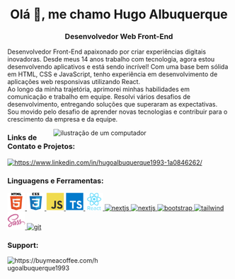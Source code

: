 <h1 align="center">Olá 👋, me chamo Hugo Albuquerque</h1>
<h3 align="center">Desenvolvedor Web Front-End</h3>
<p>
    Desenvolvedor Front-End apaixonado por criar experiências digitais inovadoras. Desde meus 14 anos trabalho com tecnologia, agora estou desenvolvendo aplicativos e está sendo incrível! Com uma base bem sólida em HTML, CSS e JavaScript, tenho experiência em desenvolvimento de aplicações web responsivas utilizando React. <br>
    Ao longo da minha trajetória, aprimorei minhas habilidades em comunicação e trabalho em equipe. Resolvi vários desafios de desenvolvimento, entregando soluções que superaram as expectativas. Sou movido pelo desafio de aprender novas tecnologias e contribuir para o crescimento da empresa e da equipe.
</p>

<img src="https://raw.githubusercontent.com/MicaelliMedeiros/micaellimedeiros/master/image/computer-illustration.png" alt="ilustração de um computador" width="400px" align="right">

<h3 align="left">Links de Contato e Projetos:</h3>
<p align="left">

<a href="https://linktr.ee/hugo_alb93" target="_blank">
<img align="center" src="https://cdn3d.iconscout.com/3d/premium/thumb/linktree-3d-icon-download-in-png-blend-fbx-gltf-file-formats--social-media-logos-logo-brand-golden-pack-icons-9791611.png?f=webp" alt="https://www.linkedin.com/in/hugoalbuquerque1993-1a0846262/" height="40" width="40" /></a>
</p>

<h3 align="left">Linguagens e Ferramentas:</h3>
<p align="left">

<!-- HTML5 -->
<a href="https://www.w3.org/html/" target="_blank" rel="noreferrer" text-decoration="none"> 
<img title="HTML5" src="https://raw.githubusercontent.com/devicons/devicon/master/icons/html5/html5-original-wordmark.svg" alt="html5"  width="40" height="40"/> </a> 
<!-- CSS3 -->
<a href="https://www.w3schools.com/css/" target="_blank" rel="noreferrer"> 
<img title="CSS3" src="https://raw.githubusercontent.com/devicons/devicon/master/icons/css3/css3-original-wordmark.svg" alt="css3" width="40" height="40"/> </a> 
<!-- JavaScript -->
<a href="https://developer.mozilla.org/en-US/docs/Web/JavaScript" target="_blank" rel="noreferrer"> 
<img title="JavaScript" src="https://raw.githubusercontent.com/devicons/devicon/master/icons/javascript/javascript-original.svg" alt="javascript" width="40" height="40"/> </a> 
<!-- TypeScript -->
<a href="https://www.typescriptlang.org/" target="_blank" rel="noreferrer"> 
<img title="TypeScript" src="https://raw.githubusercontent.com/devicons/devicon/master/icons/typescript/typescript-original.svg" alt="typescript" width="40" height="40"/> </a>
<!-- React -->
<a href="https://reactjs.org/" target="_blank" rel="noreferrer"> 
<img title="React" src="https://raw.githubusercontent.com/devicons/devicon/master/icons/react/react-original-wordmark.svg" alt="react" width="40" height="40"/> </a> 
<!-- NextJS -->
<a href="https://nextjs.org/" target="_blank" rel="noreferrer"> 
<img title="NextJS" src="https://teamraft.com/wp-content/uploads/nextjs.jpg" alt="nextjs" width="40" height="40"/> </a> 
<!-- Vite -->
<a href="https://vite.dev/" target="_blank" rel="noreferrer"> 
<img title="Vite" src="https://upload.wikimedia.org/wikipedia/commons/thumb/f/f1/Vitejs-logo.svg/2078px-Vitejs-logo.svg.png" alt="nextjs" width="40" height="40"/> </a> 
<!-- Bootstrap -->
<a href="https://getbootstrap.com" target="_blank" rel="noreferrer"> 
<img title="Bootstrap" src="https://upload.wikimedia.org/wikipedia/commons/thumb/b/b2/Bootstrap_logo.svg/2560px-Bootstrap_logo.svg.png" alt="bootstrap" width="40" height="40"/> </a> 
<!-- Tailwind -->
<a href="https://tailwindcss.com/" target="_blank" rel="noreferrer"> 
<img title="Tailwind" src="https://www.vectorlogo.zone/logos/tailwindcss/tailwindcss-icon.svg" alt="tailwind" width="40" height="40"/> </a> 
<!-- SASS -->
<a href="https://sass-lang.com" target="_blank" rel="noreferrer"> 
<img title="SASS" src="https://raw.githubusercontent.com/devicons/devicon/master/icons/sass/sass-original.svg" alt="sass" width="40" height="40"/> </a>
<!-- Git -->
<a href="https://git-scm.com/" target="_blank" rel="noreferrer"> 
<img title="Git" src="https://www.vectorlogo.zone/logos/git-scm/git-scm-icon.svg" alt="git" width="40" height="40"/> </a>

<h3 align="left">Support:</h3>
<p><a href="https://buymeacoffee.com/hugoalbuquerque1993"> <img align="left" src="https://cdn.buymeacoffee.com/buttons/v2/default-yellow.png" height="50" width="210" alt="https://buymeacoffee.com/hugoalbuquerque1993" /></a></p><br><br>
